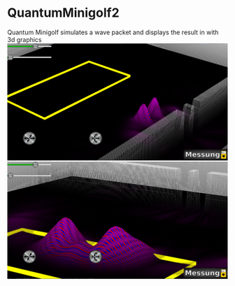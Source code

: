 # QuantumMinigolf2
Quantum Minigolf simulates a wave packet and displays the result in with 3d graphics
![Screenshot 1](/screenshots/qmg_0_5_1.png?raw=true "Screenshot 1")
![Screenshot 2](/screenshots/qmg_0_5_2.png?raw=true "Screenshot 2")
